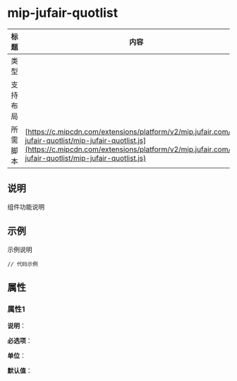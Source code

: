 # mip-jufair-quotlist

标题|内容
----|----
类型|
支持布局|
所需脚本| [https://c.mipcdn.com/extensions/platform/v2/mip.jufair.com/mip-jufair-quotlist/mip-jufair-quotlist.js](https://c.mipcdn.com/extensions/platform/v2/mip.jufair.com/mip-jufair-quotlist/mip-jufair-quotlist.js)

## 说明

组件功能说明

## 示例

示例说明

```
// 代码示例
```

## 属性

### 属性1

**说明**：

**必选项**：

**单位**：

**默认值**：
